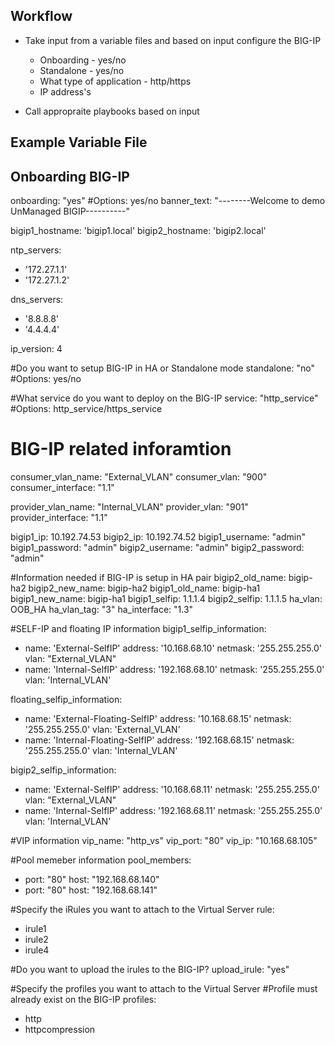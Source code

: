 Workflow
---------
- Take input from a variable files and based on input configure the BIG-IP
  - Onboarding - yes/no
  - Standalone - yes/no
  - What type of application - http/https
  - IP address's
  
- Call appropraite playbooks based on input

Example Variable File
---------------------

## Onboarding BIG-IP ##
onboarding: "yes" #Options: yes/no
banner_text: "--------Welcome to demo UnManaged BIGIP----------"

bigip1_hostname: 'bigip1.local'
bigip2_hostname: 'bigip2.local'

ntp_servers:
 - '172.27.1.1'
 - '172.27.1.2'

dns_servers:
 - '8.8.8.8'
 - '4.4.4.4'

ip_version: 4

#Do you want to setup BIG-IP in HA or Standalone mode
standalone: "no" #Options: yes/no

#What service do you want to deploy on the BIG-IP
service: "http_service" #Options: http_service/https_service 

# BIG-IP related inforamtion
consumer_vlan_name: "External_VLAN"
consumer_vlan: "900"
consumer_interface: "1.1"

provider_vlan_name: "Internal_VLAN"
provider_vlan: "901"
provider_interface: "1.1"

bigip1_ip: 10.192.74.53
bigip2_ip: 10.192.74.52
bigip1_username: "admin"
bigip1_password: "admin"
bigip2_username: "admin"
bigip2_password: "admin"

#Information needed if BIG-IP is setup in HA pair
bigip2_old_name: bigip-ha2
bigip2_new_name: bigip-ha2
bigip1_old_name: bigip-ha1
bigip1_new_name: bigip-ha1
bigip1_selfip: 1.1.1.4
bigip2_selfip: 1.1.1.5
ha_vlan: OOB_HA
ha_vlan_tag: "3"
ha_interface: "1.3"

#SELF-IP and floating IP information
bigip1_selfip_information:
- name: 'External-SelfIP'
  address: '10.168.68.10'
  netmask: '255.255.255.0'
  vlan: "External_VLAN"
- name: 'Internal-SelfIP'
  address: '192.168.68.10'
  netmask: '255.255.255.0'
  vlan: 'Internal_VLAN'

floating_selfip_information:
- name: 'External-Floating-SelfIP'
  address: '10.168.68.15'
  netmask: '255.255.255.0'
  vlan: 'External_VLAN'
- name: 'Internal-Floating-SelfIP'
  address: '192.168.68.15'
  netmask: '255.255.255.0'
  vlan: 'Internal_VLAN'

bigip2_selfip_information:
- name: 'External-SelfIP'
  address: '10.168.68.11'
  netmask: '255.255.255.0'
  vlan: "External_VLAN"
- name: 'Internal-SelfIP'
  address: '192.168.68.11'
  netmask: '255.255.255.0'
  vlan: 'Internal_VLAN'

#VIP information
vip_name: "http_vs"
vip_port: "80"
vip_ip: "10.168.68.105"

#Pool memeber information
pool_members:
- port: "80"
  host: "192.168.68.140"
- port: "80"
  host: "192.168.68.141"

#Specify the iRules you want to attach to the Virtual Server
rule:
- irule1
- irule2
- irule4

#Do you want to upload the irules to the BIG-IP?
upload_irule: "yes"

#Specify the profiles you want to attach to the Virtual Server
#Profile must already exist on the BIG-IP
profiles:
- http
- httpcompression
